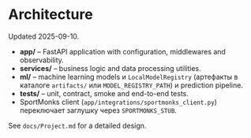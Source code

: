 <!--
@file: ARCHITECTURE.md
@description: Current architecture overview
@dependencies: docs/Project.md
@created: 2025-09-10
-->

# Architecture

Updated 2025-09-10.

- **app/** – FastAPI application with configuration, middlewares and observability.
- **services/** – business logic and data processing utilities.
- **ml/** – machine learning models и `LocalModelRegistry` (артефакты в каталоге `artifacts/` или `MODEL_REGISTRY_PATH`) и prediction pipeline.
- **tests/** – unit, contract, smoke and end-to-end tests.
- SportMonks client (`app/integrations/sportmonks_client.py`) переключает заглушку через `SPORTMONKS_STUB`.

See `docs/Project.md` for a detailed design.
